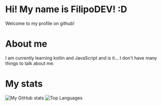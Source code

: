 # Hi! My name is FilipoDEV! :D
Welcome to my profile on github!
# About me
I am currently learning kotlin and JavaScript and is it... I don't have many things to talk about me.
# My stats
![My GitHub stats](https://github-readme-stats.vercel.app/api?username=FilipoDEV&show_icons=true&theme=onedark)
![Top Languages](https://github-readme-stats.vercel.app/api/top-langs/?username=FilipoDEV&layout=compact&theme=onedark)
